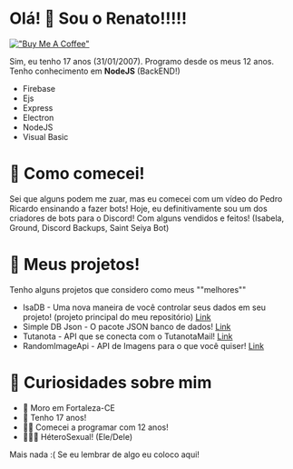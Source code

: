 # Olá! 👋 Sou o Renato!!!!!
[!["Buy Me A Coffee"](https://www.buymeacoffee.com/assets/img/custom_images/orange_img.png)](https://www.buymeacoffee.com/renatiin)


Sim, eu tenho 17 anos (31/01/2007). Programo desde os meus 12 anos. Tenho conhecimento em **NodeJS** (BackEND!)

* Firebase
* Ejs
* Express
* Electron
* NodeJS
* Visual Basic

# 🧨 Como comecei!
Sei que alguns podem me zuar, mas eu comecei com um vídeo do Pedro Ricardo ensinando a fazer bots! Hoje, eu definitivamente sou um dos criadores de bots para o Discord! Com alguns vendidos e feitos! (Isabela, Ground, Discord Backups, Saint Seiya Bot)

# 💫 Meus projetos!
Tenho alguns projetos que considero como meus ""melhores""
* IsaDB - Uma nova maneira de você controlar seus dados em seu projeto! (projeto principal do meu repositório) [Link](https://github.com/renato425/isadb)
* Simple DB Json - O pacote JSON banco de dados! [Link](https://github.com/renato425/simple-db-json)
* Tutanota - API que se conecta com o TutanotaMail! [Link](https://github.com/renato425/tutanota)
* RandomImageApi - API de Imagens para o que você quiser! [Link](https://github.com/renato425/random-images-api)

# 🤔 Curiosidades sobre mim
* 🏡 Moro em Fortaleza-CE
* 👦 Tenho 17 anos!
* 👨‍💻 Comecei a programar com 12 anos!
* 👨‍👩‍👦 HéteroSexual! (Ele/Dele)


Mais nada :( Se eu lembrar de algo eu coloco aqui!
